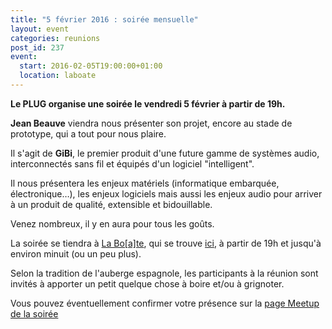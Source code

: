 ```yaml
---
title: "5 février 2016 : soirée mensuelle"
layout: event
categories: reunions
post_id: 237
event:
  start: 2016-02-05T19:00:00+01:00
  location: laboate
---
```


**Le PLUG organise une soirée le vendredi 5 février à partir de 19h.**

**Jean Beauve** viendra nous présenter son projet, encore au stade de prototype, qui a tout pour nous plaire.

Il s'agit de **GiBi**, le premier produit d'une future gamme de systèmes audio, interconnectés sans fil et équipés d'un logiciel "intelligent".

Il nous présentera les enjeux matériels (informatique embarquée, électronique…), les enjeux logiciels mais aussi les enjeux audio pour arriver à un produit de qualité, extensible et bidouillable.

Venez nombreux, il y en aura pour tous les goûts.

La soirée se tiendra à [La Bo\[a\]te](http://laboate.com/), qui se trouve [ici](https://www.openstreetmap.org/?mlat=43.29207&mlon=5.37297#map=19/43.29207/5.37297), à partir de 19h et jusqu'à environ minuit (ou un peu plus).

Selon la tradition de l'auberge espagnole, les participants à la réunion sont invités à apporter un petit quelque chose à boire et/ou à grignoter.

Vous pouvez éventuellement confirmer votre présence sur la [page Meetup de la soirée](http://www.meetup.com/fr-FR/plugfr/events/228546495/)
